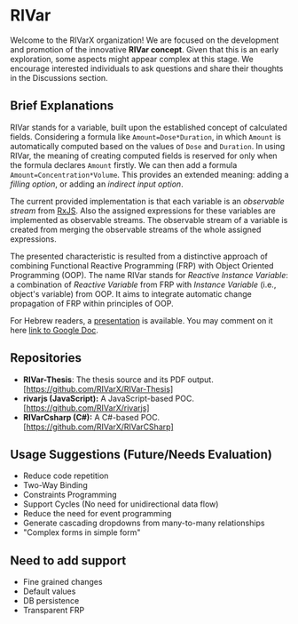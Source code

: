 # RIVar

Welcome to the RIVarX organization! We are focused on the development and promotion of the innovative **RIVar concept**.
Given that this is an early exploration, some aspects might appear complex at this stage. We encourage interested individuals to ask questions and share their thoughts in the Discussions section.

## Brief Explanations

RIVar stands for a variable, built upon the established concept of calculated fields. Considering a formula like `Amount=Dose*Duration`, in which `Amount` is automatically computed based on the values of `Dose` and `Duration`. In using RIVar, the meaning of creating computed fields is reserved for only when the formula declares `Amount` firstly. We can then add a formula `Amount=Concentration*Volume`. This provides an extended meaning: adding a *filling option*, or adding an *indirect input option*.

The current provided implementation is that each variable is an *observable stream* from [RxJS](http://reactivex.io/rxjs). Also the assigned expressions for these variables are implemented as observable streams. The observable stream of a variable is created from merging the observable streams of the whole assigned expressions.

The presented characteristic is resulted from a distinctive approach of combining Functional Reactive Programming (FRP) with Object Oriented Programming (OOP). The name RIVar stands for *Reactive Instance Variable*: a combination  of *Reactive Variable* from FRP with *Instance Variable* (i.e., object's variable) from OOP.  It aims to integrate automatic change propagation of FRP within principles of OOP.

For Hebrew readers, a [presentation](https://github.com/RIVarX/.github/blob/main/RIVar%20Presentation%20Short%20Heb.pdf) is available. You may comment on it here [link to Google Doc](https://docs.google.com/document/d/1Um2lwUbT-AtxXbXzZViVSG5CjEsD5gMGdnKKIl30T-4).

## Repositories
* **RIVar-Thesis**: The thesis source and its PDF output. [https://github.com/RIVarX/RIVar-Thesis]
* **rivarjs (JavaScript):** A JavaScript-based POC. [https://github.com/RIVarX/rivarjs]
* **RIVarCsharp (C#):** A C#-based POC. [https://github.com/RIVarX/RIVarCSharp]

## Usage Suggestions (Future/Needs Evaluation)
* Reduce code repetition
* Two-Way Binding
* Constraints Programming
* Support Cycles (No need for unidirectional data flow)
* Reduce the need for event programming
* Generate cascading dropdowns from many-to-many relationships
* "Complex forms in simple form"

## Need to add support
* Fine grained changes
* Default values
* DB persistence
* Transparent FRP
